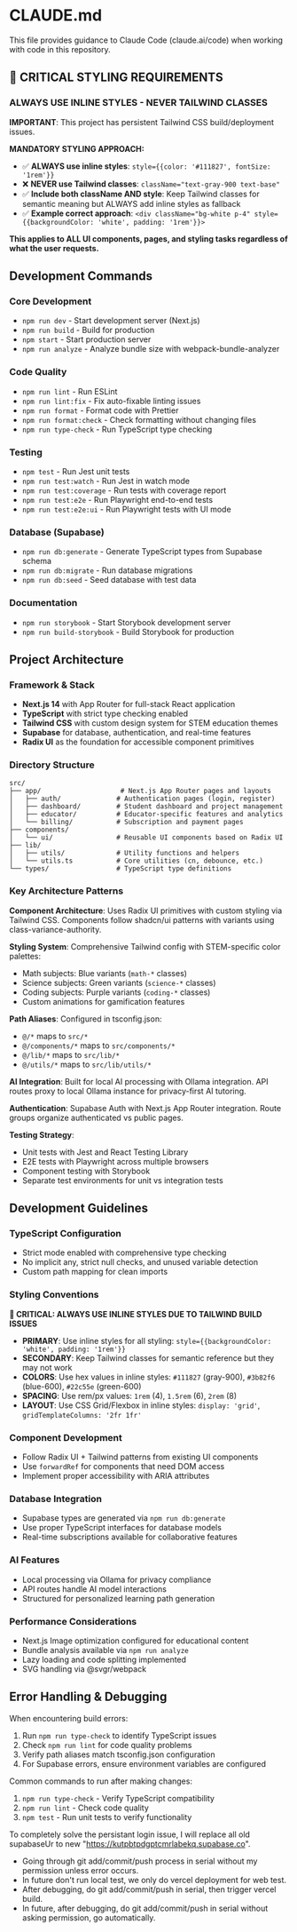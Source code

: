 # CLAUDE.md

This file provides guidance to Claude Code (claude.ai/code) when working with code in this repository.

## 🚨 CRITICAL STYLING REQUIREMENTS

### **ALWAYS USE INLINE STYLES - NEVER TAILWIND CLASSES**
**IMPORTANT**: This project has persistent Tailwind CSS build/deployment issues.

**MANDATORY STYLING APPROACH:**
- ✅ **ALWAYS use inline styles**: `style={{color: '#111827', fontSize: '1rem'}}`
- ❌ **NEVER use Tailwind classes**: `className="text-gray-900 text-base"`
- ✅ **Include both className AND style**: Keep Tailwind classes for semantic meaning but ALWAYS add inline styles as fallback
- ✅ **Example correct approach**: `<div className="bg-white p-4" style={{backgroundColor: 'white', padding: '1rem'}}>`

**This applies to ALL UI components, pages, and styling tasks regardless of what the user requests.**

## Development Commands

### Core Development
- `npm run dev` - Start development server (Next.js)
- `npm run build` - Build for production
- `npm start` - Start production server
- `npm run analyze` - Analyze bundle size with webpack-bundle-analyzer

### Code Quality
- `npm run lint` - Run ESLint
- `npm run lint:fix` - Fix auto-fixable linting issues
- `npm run format` - Format code with Prettier
- `npm run format:check` - Check formatting without changing files
- `npm run type-check` - Run TypeScript type checking

### Testing
- `npm test` - Run Jest unit tests
- `npm run test:watch` - Run Jest in watch mode
- `npm run test:coverage` - Run tests with coverage report
- `npm run test:e2e` - Run Playwright end-to-end tests
- `npm run test:e2e:ui` - Run Playwright tests with UI mode

### Database (Supabase)
- `npm run db:generate` - Generate TypeScript types from Supabase schema
- `npm run db:migrate` - Run database migrations
- `npm run db:seed` - Seed database with test data

### Documentation
- `npm run storybook` - Start Storybook development server
- `npm run build-storybook` - Build Storybook for production

## Project Architecture

### Framework & Stack
- **Next.js 14** with App Router for full-stack React application
- **TypeScript** with strict type checking enabled
- **Tailwind CSS** with custom design system for STEM education themes
- **Supabase** for database, authentication, and real-time features
- **Radix UI** as the foundation for accessible component primitives

### Directory Structure
```
src/
├── app/                    # Next.js App Router pages and layouts
│   ├── auth/              # Authentication pages (login, register)
│   ├── dashboard/         # Student dashboard and project management
│   ├── educator/          # Educator-specific features and analytics
│   └── billing/           # Subscription and payment pages
├── components/
│   └── ui/                # Reusable UI components based on Radix UI
├── lib/
│   ├── utils/             # Utility functions and helpers
│   └── utils.ts           # Core utilities (cn, debounce, etc.)
└── types/                 # TypeScript type definitions
```

### Key Architecture Patterns

**Component Architecture**: Uses Radix UI primitives with custom styling via Tailwind CSS. Components follow shadcn/ui patterns with variants using class-variance-authority.

**Styling System**: Comprehensive Tailwind config with STEM-specific color palettes:
- Math subjects: Blue variants (`math-*` classes)
- Science subjects: Green variants (`science-*` classes)
- Coding subjects: Purple variants (`coding-*` classes)
- Custom animations for gamification features

**Path Aliases**: Configured in tsconfig.json:
- `@/*` maps to `src/*`
- `@/components/*` maps to `src/components/*`
- `@/lib/*` maps to `src/lib/*`
- `@/utils/*` maps to `src/lib/utils/*`

**AI Integration**: Built for local AI processing with Ollama integration. API routes proxy to local Ollama instance for privacy-first AI tutoring.

**Authentication**: Supabase Auth with Next.js App Router integration. Route groups organize authenticated vs public pages.

**Testing Strategy**:
- Unit tests with Jest and React Testing Library
- E2E tests with Playwright across multiple browsers
- Component testing with Storybook
- Separate test environments for unit vs integration tests

## Development Guidelines

### TypeScript Configuration
- Strict mode enabled with comprehensive type checking
- No implicit any, strict null checks, and unused variable detection
- Custom path mapping for clean imports

### Styling Conventions
**🚨 CRITICAL: ALWAYS USE INLINE STYLES DUE TO TAILWIND BUILD ISSUES**
- **PRIMARY**: Use inline styles for all styling: `style={{backgroundColor: 'white', padding: '1rem'}}`
- **SECONDARY**: Keep Tailwind classes for semantic reference but they may not work
- **COLORS**: Use hex values in inline styles: `#111827` (gray-900), `#3b82f6` (blue-600), `#22c55e` (green-600)
- **SPACING**: Use rem/px values: `1rem` (4), `1.5rem` (6), `2rem` (8)
- **LAYOUT**: Use CSS Grid/Flexbox in inline styles: `display: 'grid'`, `gridTemplateColumns: '2fr 1fr'`

### Component Development
- Follow Radix UI + Tailwind patterns from existing UI components
- Use `forwardRef` for components that need DOM access
- Implement proper accessibility with ARIA attributes

### Database Integration
- Supabase types are generated via `npm run db:generate`
- Use proper TypeScript interfaces for database models
- Real-time subscriptions available for collaborative features

### AI Features
- Local processing via Ollama for privacy compliance
- API routes handle AI model interactions
- Structured for personalized learning path generation

### Performance Considerations
- Next.js Image optimization configured for educational content
- Bundle analysis available via `npm run analyze`
- Lazy loading and code splitting implemented
- SVG handling via @svgr/webpack

## Error Handling & Debugging

When encountering build errors:
1. Run `npm run type-check` to identify TypeScript issues
2. Check `npm run lint` for code quality problems
3. Verify path aliases match tsconfig.json configuration
4. For Supabase errors, ensure environment variables are configured

Common commands to run after making changes:
1. `npm run type-check` - Verify TypeScript compatibility
2. `npm run lint` - Check code quality
3. `npm test` - Run unit tests to verify functionality

To completely solve the persistant login issue, I will replace all old supabaseUr to new "https://kutpbtpdgptcmrlabekq.supabase.co". 
- Going through git add/commit/push process in serial without my permission unless error occurs.
- In future don't run local test, we only do vercel deployment for web test.
- After debugging, do git add/commit/push in serial, then trigger vercel build.
- In future, after debugging, do git add/commit/push in serial without asking permission, go automatically.